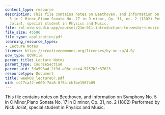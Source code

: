 ```yaml
---
content_type: resource
description: This file contains notes on Beethoven, and information on Symphony No.
  5 in C Minor,Piano Sonata No. 17 in D minor, Op. 31, no. 2 (1802) Performed by Nick
  Joliat, special student in Physics and Music.
file: /ol-ocw-studio-app/courses/21m-011-introduction-to-western-music-spring-2006/ce17ca22e6007da80f5acb1be1567a89_week08_lecture07.pdf
file_size: 45586
file_type: application/pdf
learning_resource_types:
- Lecture Notes
license: https://creativecommons.org/licenses/by-nc-sa/4.0/
ocw_type: OCWFile
parent_title: Lecture Notes
parent_type: CourseSection
parent_uid: 5da598ad-2f9d-a06c-dce4-5757b2c37623
resourcetype: Document
title: week08_lecture07.pdf
uid: ce17ca22-e600-7da8-0f5a-cb1be1567a89
---
```

This file contains notes on Beethoven, and information on Symphony No. 5 in C Minor,Piano Sonata No. 17 in D minor, Op. 31, no. 2 (1802) Performed by Nick Joliat, special student in Physics and Music.